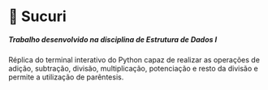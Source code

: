 # 🐍 Sucuri

##### Trabalho desenvolvido na disciplina de Estrutura de Dados I

Réplica do terminal interativo do Python capaz de realizar as operações de adição, subtração, divisão, multiplicação, potenciação e resto da divisão e permite a utilização de parêntesis.
